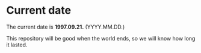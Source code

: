 # Current date

The current date is **1997.09.21.** (YYYY.MM.DD.)

This repository will be good when the world ends, so we will know how long it lasted.